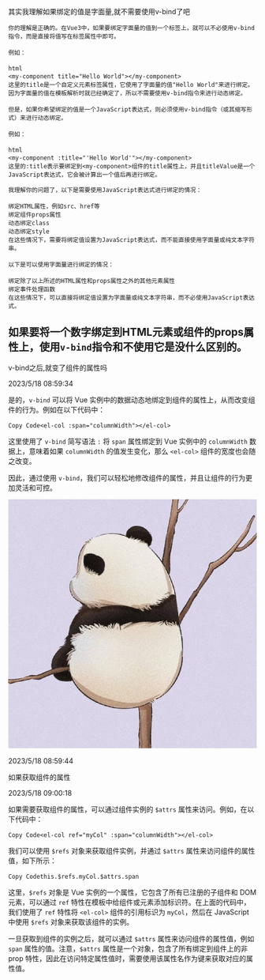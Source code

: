 其实我理解如果绑定的值是字面量,就不需要使用v-bind了吧

```
你的理解是正确的。在Vue3中，如果要绑定字面量的值到一个标签上，就可以不必使用v-bind指令，而是直接将值写在标签属性中即可。

例如：

html
<my-component title="Hello World"></my-component>
这里的title是一个自定义元素标签属性，它使用了字面量的值"Hello World"来进行绑定。因为字面量的值在模板解析时就已经确定了，所以不需要使用v-bind指令来进行动态绑定。

但是，如果你希望绑定的值是一个JavaScript表达式，则必须使用v-bind指令（或其缩写形式）来进行动态绑定。

例如：

html
<my-component :title="'Hello World'"></my-component>
这里的:title表示要绑定到<my-component>组件的title属性上，并且titleValue是一个JavaScript表达式，它会被计算出一个值后再进行绑定。
```



```
我理解你的问题了，以下是需要使用JavaScript表达式进行绑定的情况：

绑定HTML属性，例如src、href等
绑定组件props属性
动态绑定class
动态绑定style
在这些情况下，需要将绑定值设置为JavaScript表达式，而不能直接使用字面量或纯文本字符串。

以下是可以使用字面量进行绑定的情况：

绑定除了以上所述的HTML属性和props属性之外的其他元素属性
绑定事件处理函数
在这些情况下，可以直接将绑定值设置为字面量或纯文本字符串，而不必使用JavaScript表达式。
```



## 如果要将一个数字绑定到HTML元素或组件的props属性上，使用`v-bind`指令和不使用它是没什么区别的。





v-bind之后,就变了组件的属性吗





2023/5/18 08:59:34

是的，`v-bind` 可以将 Vue 实例中的数据动态地绑定到组件的属性上，从而改变组件的行为。例如在以下代码中：

```
Copy Code<el-col :span="columnWidth"></el-col>
```

这里使用了 `v-bind` 简写语法 `:` 将 `span` 属性绑定到 Vue 实例中的 `columnWidth` 数据上，意味着如果 `columnWidth` 的值发生变化，那么 `<el-col>` 组件的宽度也会随之改变。

因此，通过使用 `v-bind`，我们可以轻松地修改组件的属性，并且让组件的行为更加灵活和可控。



![img](https://raw.githubusercontent.com/Chanzhaoyu/chatgpt-web/main/src/assets/avatar.jpg)

2023/5/18 08:59:44

如果获取组件的属性





2023/5/18 09:00:18

如果需要获取组件的属性，可以通过组件实例的 `$attrs` 属性来访问。例如，在以下代码中：

```
Copy Code<el-col ref="myCol" :span="columnWidth"></el-col>
```

我们可以使用 `$refs` 对象来获取组件实例，并通过 `$attrs` 属性来访问组件的属性值，如下所示：

```
Copy Codethis.$refs.myCol.$attrs.span
```

这里，`$refs` 对象是 Vue 实例的一个属性，它包含了所有已注册的子组件和 DOM 元素，可以通过 `ref` 特性在模板中给组件或元素添加标识符。在上面的代码中，我们使用了 `ref` 特性将 `<el-col>` 组件的引用标识为 `myCol`，然后在 JavaScript 中使用 `$refs` 对象来获取该组件的实例。

一旦获取到组件的实例之后，就可以通过 `$attrs` 属性来访问组件的属性值，例如 `span` 属性的值。注意，`$attrs` 属性是一个对象，包含了所有绑定到组件上的非 prop 特性，因此在访问特定属性值时，需要使用该属性名作为键来获取对应的属性值。